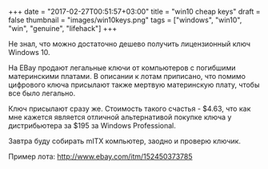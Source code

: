 +++
date = "2017-02-27T00:51:57+03:00"
title = "win10 cheap keys"
draft = false
thumbnail = "images/win10keys.png"
tags = ["windows", "win10", "win", "genuine", "lifehack"]
+++

Не знал, что можно достаточно дешево получить лицензионный ключ Windows 10.

На EBay продают легальные ключи от компьютеров с погибшими материнскими платами. В описании к лотам приписано, что помимо цифрового ключа присылают также мертвую материнскую плату, чтобы все было легально.

Ключ присылают сразу же. Стоимость такого счастья - $4.63, что как мне кажется является отличной альтернативой покупке ключа у дистрибьютера за $195 за Windows Professional.

Завтра буду собирать mITX компьютер, заодно и проверю ключик.

Пример лота: http://www.ebay.com/itm/152450373785
